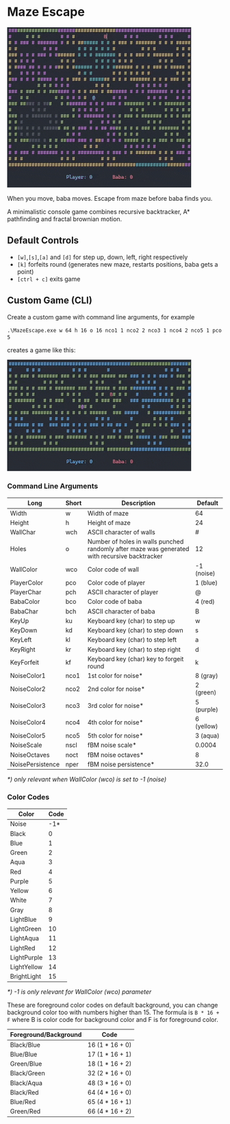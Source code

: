 # Maze Escape

 ![Default Game](images/maze_default.gif)

When you move, baba moves. Escape from maze before baba finds you.

A minimalistic console game combines recursive backtracker, A* pathfinding and fractal brownian motion.

## Default Controls

- `[w]`,`[s]`,`[a]` and `[d]` for step up, down, left, right respectively
- `[k]` forfeits round (generates new maze, restarts positions, baba gets a point)
- `[ctrl + c]` exits game

## Custom Game (CLI)

Create a custom game with command line arguments, for example

```
.\MazeEscape.exe w 64 h 16 o 16 nco1 1 nco2 2 nco3 1 nco4 2 nco5 1 pco 5
```
creates a game like this:

![Custom Game](images/maze_custom.gif)

### Command Line Arguments

| Long | Short | Description | Default |
|-|-|-|-|
| Width | w | Width of maze | 64 |
| Height | h | Height of maze | 24 |
| WallChar | wch | ASCII character of walls | # |
| Holes | o | Number of holes in walls punched randomly after maze was generated with recursive backtracker | 12 |
| WallColor | wco | Color code of wall | -1 (noise) |
| PlayerColor | pco | Color code of player | 1 (blue) |
| PlayerChar | pch | ASCII character of player | @ |
| BabaColor | bco | Color code of baba | 4 (red) |
| BabaChar | bch | ASCII character of baba | B |
| KeyUp | ku | Keyboard key (char) to step up | w |
| KeyDown | kd | Keyboard key (char) to step down | s |
| KeyLeft | kl |Keyboard key (char) to step left | a |
| KeyRight | kr | Keyboard key (char) to step right | d |
| KeyForfeit | kf | Keyboard key (char) key to forgeit round | k |
| NoiseColor1 | nco1 | 1st color for noise* | 8 (gray) |
| NoiseColor2 | nco2 | 2nd color for noise* | 2 (green) |
| NoiseColor3 | nco3 | 3rd color for noise* | 5 (purple) |
| NoiseColor4 | nco4 | 4th color for noise* | 6 (yellow) |
| NoiseColor5 | nco5 | 5th color for noise* | 3 (aqua) |
| NoiseScale | nscl | fBM noise scale* | 0.0004 |
| NoiseOctaves | noct |fBM noise octaves* | 8 |
| NoisePersistence | nper | fBM noise persistence* | 32.0 |

_*) only relevant when WallColor (wco) is set to -1 (noise)_

### Color Codes

| Color | Code |
|- | - |
| Noise | -1* |
| Black | 0 |
| Blue | 1 |
| Green | 2 |
| Aqua | 3 |
| Red | 4 |
| Purple | 5 |
| Yellow | 6 |
| White | 7 |
| Gray | 8 |
| LightBlue | 9 |
| LightGreen | 10 |
| LightAqua | 11 |
| LightRed | 12 |
| LightPurple | 13 |
| LightYellow | 14 |
| BrightLight | 15 |

_*) -1 is only relevant for WallColor (wco) parameter_

These are foreground color codes on default background, you can change background color too with numbers higher than 15. The formula is `B * 16 + F` where B is color code for background color and F is for foreground color.

| Foreground/Background | Code |
|-|-|
| Black/Blue | 16 (1 * 16 + 0) |
| Blue/Blue | 17 (1 * 16 + 1)  |
| Green/Blue | 18 (1 * 16 + 2) |
| Black/Green | 32 (2 * 16 + 0) |
| Black/Aqua | 48 (3 * 16 + 0) |
| Black/Red | 64 (4 * 16 + 0) |
| Blue/Red | 65 (4 * 16 + 1) |
| Green/Red | 66 (4 * 16 + 2) |

